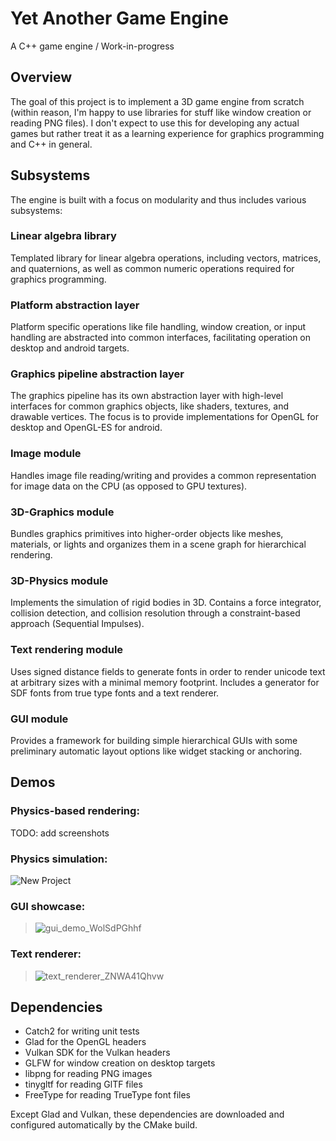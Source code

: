 # Yet Another Game Engine
A C++ game engine / Work-in-progress

## Overview
The goal of this project is to implement a 3D game engine from scratch (within reason, I'm happy to use libraries for stuff like window creation or reading PNG files). I don't expect to use this for developing any actual games but rather treat it as a learning experience for graphics programming and C++ in general.

## Subsystems
The engine is built with a focus on modularity and thus includes various subsystems:

### Linear algebra library
Templated library for linear algebra operations, including vectors, matrices, and quaternions, as well as common numeric operations required for graphics programming.
### Platform abstraction layer
Platform specific operations like file handling, window creation, or input handling are abstracted into common interfaces, facilitating operation on desktop and android targets.
### Graphics pipeline abstraction layer
The graphics pipeline has its own abstraction layer with high-level interfaces for common graphics objects, like shaders, textures, and drawable vertices. The focus is to provide implementations for OpenGL for desktop and OpenGL-ES for android.
### Image module
Handles image file reading/writing and provides a common representation for image data on the CPU (as opposed to GPU textures). 
### 3D-Graphics module
Bundles graphics primitives into higher-order objects like meshes, materials, or lights and organizes them in a scene graph for hierarchical rendering.   
### 3D-Physics module
Implements the simulation of rigid bodies in 3D. Contains a force integrator, collision detection, and collision resolution through a constraint-based approach (Sequential Impulses). 
### Text rendering module
Uses signed distance fields to generate fonts in order to render unicode text at arbitrary sizes with a minimal memory footprint. Includes a generator for SDF fonts from true type fonts and a text renderer.
### GUI module
Provides a framework for building simple hierarchical GUIs with some preliminary automatic layout options like widget stacking or anchoring.  

## Demos
### Physics-based rendering:
TODO: add screenshots

### Physics simulation:
![New Project](https://github.com/NiklasReiche/yage/assets/29310846/33ae2170-e69c-4650-bbad-0cdec81dcc04)

### GUI showcase:
>![gui_demo_WolSdPGhhf](https://github.com/NiklasReiche/yage/assets/29310846/2a8c30e1-f8b3-4e37-9a8d-a6393054becd)

### Text renderer:
>![text_renderer_ZNWA41Qhvw](https://github.com/NiklasReiche/yage/assets/29310846/ea7f4650-f3eb-466a-896e-8f0691aa0f96)

## Dependencies
- Catch2 for writing unit tests
- Glad for the OpenGL headers
- Vulkan SDK for the Vulkan headers
- GLFW for window creation on desktop targets
- libpng for reading PNG images
- tinygltf for reading GlTF files
- FreeType for reading TrueType font files 

Except Glad and Vulkan, these dependencies are downloaded and configured automatically by the CMake build. 
